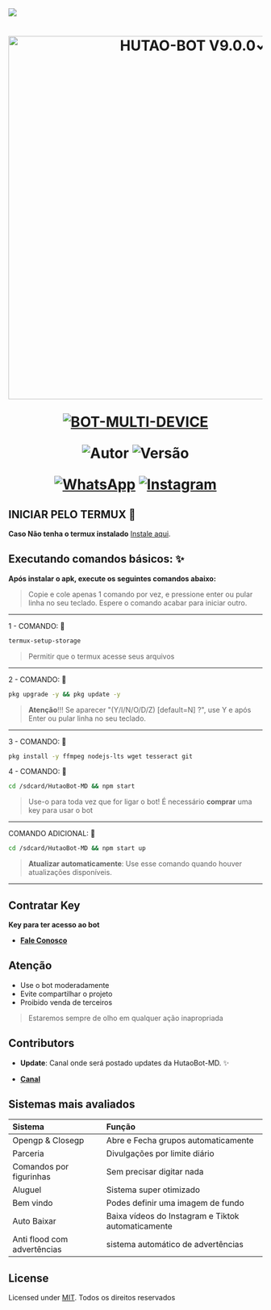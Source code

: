 <img src="https://readme-typing-svg.herokuapp.com/?font=mono&size=30&duration=2500&color=C60404&center=falso&vCenter=falso&lines=𝑯𝒖𝒕𝒂𝒐𝑩𝒐𝒕-𝑴𝑫+✿+V9.0.0✓;𝐁𝐎𝐓+𝐌𝐔𝐋𝐓𝐈+𝐃𝐄𝐕𝐈𝐂𝐄;✰✰✰✰✰">

<h1 align="center">
<p>
<img src= "https://i.postimg.cc/KzTGt74S/IMG-20250725-WA0312.jpg" alt="HUTAO-BOT V9.0.0✓" width="720">
</p>

<p align="center">
<a href="#"><img title="BOT-MULTI-DEVICE" src="https://img.shields.io/badge/BOT•MULTI•DEVICE-blue?&style=for-the-badge"></a>
</p>

<p align="center">
<img title="Autor" src="https://img.shields.io/badge/Autor-LmOnly-orange.svg?style=for-the-badge&logo=github"></a>
<img title="Versão" src="https://img.shields.io/badge/Versão-9.0.0-orange.svg?style=for-the-badge&logo=github"></a>
</p>

<div align="center">
  
[![WhatsApp](https://img.shields.io/badge/Suporte-25D366?style=for-the-badge&logo=whatsapp&logoColor=white)](https://chat.whatsapp.com/IoUPlcsAdP98a7VrW3jBQp)
[![Instagram](https://img.shields.io/badge/Instagram-E4405F?style=for-the-badge&logo=instagram&logoColor=white)](https://instagram.com/lm_only_)
</div>

## INICIAR PELO TERMUX 🌷

**Caso Não tenha o termux instalado**
[Instale aqui](https://www.mediafire.com/file/0npdmv51pnttps0/com.termux_0.119.1-119_minAPI21(arm64-v8a,armeabi-v7a,x86,x86_64)(nodpi)_apkmirror.com.apk/file).

## Executando comandos básicos: ✨

**Após instalar o apk, execute os seguintes comandos abaixo:**

> Copie e cole apenas 1 comando por vez, e pressione enter ou pular linha no seu teclado.
> Espere o comando acabar para iniciar outro.
------------------
1 - COMANDO: 🌸
````bash
termux-setup-storage
````
> Permitir que o termux acesse seus arquivos
------------------
2 - COMANDO: 🌸
````bash
pkg upgrade -y && pkg update -y
````
> **Atenção**!!!
> Se aparecer "(Y/I/N/O/D/Z) [default=N] ?", use Y e após Enter ou pular linha no seu teclado.
------------------
3 - COMANDO: 🌸
````bash
pkg install -y ffmpeg nodejs-lts wget tesseract git
````
4 - COMANDO: 🌸
````bash
cd /sdcard/HutaoBot-MD && npm start
````
> Use-o para toda vez que for ligar o bot!
> É necessário **comprar** uma key para usar o bot
------------------
COMANDO ADICIONAL: 🌸
````bash
cd /sdcard/HutaoBot-MD && npm start up
````
> **Atualizar automaticamente**:
> Use esse comando quando houver atualizações disponíveis.
------------------


## Contratar Key

**Key para ter acesso ao bot**

* [__Fale Conosco__](https://wa.me/559284828701)

## Atenção 

- Use o bot moderadamente
- Evite compartilhar o projeto 
- Proibido venda de terceiros
> Estaremos sempre de olho em qualquer ação inapropriada

## Contributors

- **Update**: Canal onde será postado updates da HutaoBot-MD. ✨

* [__Canal__](https://whatsapp.com/channel/0029VbBDYlKDuMRm551Z5e0s)

## Sistemas mais avaliados 

| Sistema          | Função
| :----------------- | :------------------------- | 
| Opengp & Closegp            | Abre e Fecha grupos automaticamente
| Parceria               | Divulgações por limite diário
| Comandos por figurinhas           | Sem precisar digitar nada
| Aluguel          | Sistema super otimizado
| Bem vindo           | Podes definir uma imagem de fundo
| Auto Baixar           | Baixa vídeos do Instagram e Tiktok automaticamente
| Anti flood com advertências          | sistema automático de advertências

## License

Licensed under [MIT](./LICENSE).
Todos os direitos reservados

